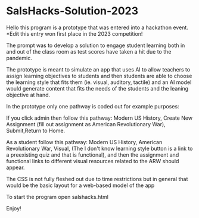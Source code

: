# SalsHacks-Solution-2023
Hello this program is a prototype that was entered into a hackathon event.
*Edit this entry won first place in the 2023 competition!

The prompt was to develop a solution to engage student learning both in and out of the class room as test scores have taken a hit due to the pandemic.

The prototype is meant to simulate an app that uses AI to allow teachers to assign learning objectives to students and then students are able to choose the learning style that fits them (ie. visual, auditory, tactile) and an AI model would generate content that fits the needs of the students and the leaning objective at hand. 

In the prototype only one pathway is coded out for example purposes:

If you click admin then follow this pathway: Modern US History, Create New Assignment (fill out assignment as American Revolutionary War), Submit,Return to Home.

As a student follow this pathway: Modern US History, American Revolutionary War, Visual, (The I don't know learning style button is a link to a preexisting quiz and that is functional), and then the assignment and functional links to different visual resources related to the ARW should appear.

The CSS is not fully fleshed out due to time restrictions but in general that would be the basic layout for a web-based model of the app

To start the program open salshacks.html 

Enjoy!
